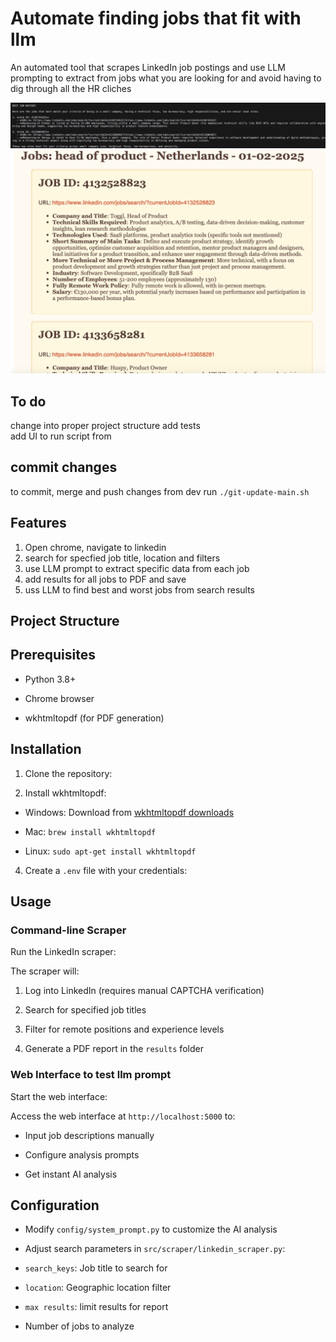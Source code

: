 # Automate finding jobs that fit with llm

  

An automated tool that scrapes LinkedIn job postings and use LLM prompting to extract from jobs what you are looking for and avoid having to dig through all the HR cliches

![find best jobs](images/example_best_jobs.png)
![pdf report](images/example_pdf.png)

## To do
change into proper project structure
add tests  
add UI to run script from

## commit changes
to commit, merge and push changes from dev run `./git-update-main.sh`

## Features

1. Open chrome, navigate to linkedin  
2. search for specfied job title, location and filters
3. use LLM prompt to extract specific data from each job
4. add results for all jobs to PDF and save
5. uss LLM to find best and worst jobs from search results

## Project Structure

  

## Prerequisites

  

- Python 3.8+

- Chrome browser

- wkhtmltopdf (for PDF generation)

  

## Installation

  

1. Clone the repository:

  

3. Install wkhtmltopdf:

- Windows: Download from [wkhtmltopdf downloads](https://wkhtmltopdf.org/downloads.html)

- Mac: `brew install wkhtmltopdf`

- Linux: `sudo apt-get install wkhtmltopdf`

  

4. Create a `.env` file with your credentials:

  

## Usage

  

### Command-line Scraper

  

Run the LinkedIn scraper:

  

The scraper will:

1. Log into LinkedIn (requires manual CAPTCHA verification)

2. Search for specified job titles

3. Filter for remote positions and experience levels

4. Generate a PDF report in the `results` folder

  

### Web Interface to test llm prompt

  

Start the web interface:

  

Access the web interface at `http://localhost:5000` to:

- Input job descriptions manually

- Configure analysis prompts

- Get instant AI analysis

  

## Configuration

  

- Modify `config/system_prompt.py` to customize the AI analysis

- Adjust search parameters in `src/scraper/linkedin_scraper.py`:

- `search_keys`: Job title to search for

- `location`: Geographic location filter
- `max results`: limit results for report

- Number of jobs to analyze